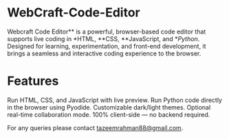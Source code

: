 # WebCraft-Code-Editor

Webcraft Code Editor** is a powerful, browser-based code editor that supports live coding in *HTML, **CSS, **JavaScript, and **Python*. Designed for learning, experimentation, and front-end development, it brings a seamless and interactive coding experience to the browser.

# Features
Run HTML, CSS, and JavaScript with live preview.
Run Python code directly in the browser using Pyodide.
Customizable dark/light themes.
Optional real-time collaboration mode.
100% client-side — no backend required.

For any queries please contact tazeemrahman88@gmail.com.
